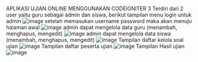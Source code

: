 APLIKASI UJIAN ONLINE MENGGUNAKAN CODEIGNITER 3
Terdiri dari 2 user yaitu guru sebagai admin dan siswa, berikut tampilan menu login untuk admin
![image](https://github.com/shilnaprdisa/AplikasiUjian/assets/113671337/455d94da-2aac-4c4c-9a63-ffdcf129996d)
setelah memasukan username password maka akan menuju halaman awal
![image](https://github.com/shilnaprdisa/AplikasiUjian/assets/113671337/5b524af5-4e8e-4e69-9016-9f64fccbaae7)
admin dapat mengelola data guru (menambah, menghapus, mengedit)
![image](https://github.com/shilnaprdisa/AplikasiUjian/assets/113671337/8ef90b3d-8fe8-490d-9504-1b24ad4f325d)
admin dapat mengelola data siswa (menambah, menghapus, mengedit)
![image](https://github.com/shilnaprdisa/AplikasiUjian/assets/113671337/662ce36a-d0a7-4f66-a521-84af5fbd3d2f)
Tampilan daftar kelola soal ujian
![image](https://github.com/shilnaprdisa/AplikasiUjian/assets/113671337/521f66d2-367d-40c5-9deb-a07e7686b22c)
Tampilan daftar peserta ujian
![image](https://github.com/shilnaprdisa/AplikasiUjian/assets/113671337/09f56cbc-6a46-4713-8479-8126ae0b6232)
Tampilan Hasil ujian 
![image](https://github.com/shilnaprdisa/AplikasiUjian/assets/113671337/686da72a-3d4e-42f1-b1f8-02069fdb5890)





